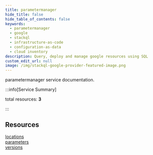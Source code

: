 ```yaml
---
title: parametermanager
hide_title: false
hide_table_of_contents: false
keywords:
  - parametermanager
  - google
  - stackql
  - infrastructure-as-code
  - configuration-as-data
  - cloud inventory
description: Query, deploy and manage google resources using SQL
custom_edit_url: null
image: /img/stackql-google-provider-featured-image.png
---
```


parametermanager service documentation.

:::info[Service Summary]

total resources: __3__  

:::

## Resources
<div class="row">
<div class="providerDocColumn">
<a href="/services/parametermanager/locations/">locations</a><br />
<a href="/services/parametermanager/parameters/">parameters</a>
</div>
<div class="providerDocColumn">
<a href="/services/parametermanager/versions/">versions</a>
</div>
</div>
